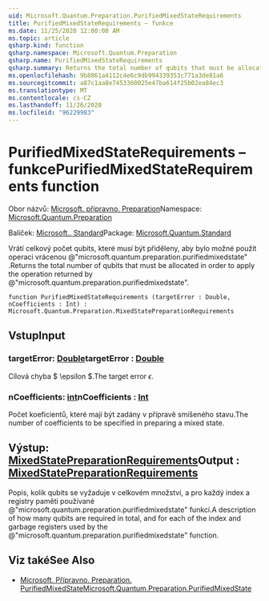 ```yaml
---
uid: Microsoft.Quantum.Preparation.PurifiedMixedStateRequirements
title: PurifiedMixedStateRequirements – funkce
ms.date: 11/25/2020 12:00:00 AM
ms.topic: article
qsharp.kind: function
qsharp.namespace: Microsoft.Quantum.Preparation
qsharp.name: PurifiedMixedStateRequirements
qsharp.summary: Returns the total number of qubits that must be allocated in order to apply the operation returned by @"microsoft.quantum.preparation.purifiedmixedstate".
ms.openlocfilehash: 9b8861a4112c4e6c9db994339353c771a3de81a6
ms.sourcegitcommit: a87c1aa8e7453360025e47ba614f25b02ea84ec3
ms.translationtype: MT
ms.contentlocale: cs-CZ
ms.lasthandoff: 11/26/2020
ms.locfileid: "96229983"
---
```

# <a name="purifiedmixedstaterequirements-function"></a><span data-ttu-id="c94b5-102">PurifiedMixedStateRequirements – funkce</span><span class="sxs-lookup"><span data-stu-id="c94b5-102">PurifiedMixedStateRequirements function</span></span>

<span data-ttu-id="c94b5-103">Obor názvů: [Microsoft. přípravno. Preparation](xref:Microsoft.Quantum.Preparation)</span><span class="sxs-lookup"><span data-stu-id="c94b5-103">Namespace: [Microsoft.Quantum.Preparation](xref:Microsoft.Quantum.Preparation)</span></span>

<span data-ttu-id="c94b5-104">Balíček: [Microsoft.. Standard](https://nuget.org/packages/Microsoft.Quantum.Standard)</span><span class="sxs-lookup"><span data-stu-id="c94b5-104">Package: [Microsoft.Quantum.Standard](https://nuget.org/packages/Microsoft.Quantum.Standard)</span></span>


<span data-ttu-id="c94b5-105">Vrátí celkový počet qubits, které musí být přiděleny, aby bylo možné použít operaci vrácenou @"microsoft.quantum.preparation.purifiedmixedstate" .</span><span class="sxs-lookup"><span data-stu-id="c94b5-105">Returns the total number of qubits that must be allocated in order to apply the operation returned by @"microsoft.quantum.preparation.purifiedmixedstate".</span></span>

```qsharp
function PurifiedMixedStateRequirements (targetError : Double, nCoefficients : Int) : Microsoft.Quantum.Preparation.MixedStatePreparationRequirements
```


## <a name="input"></a><span data-ttu-id="c94b5-106">Vstup</span><span class="sxs-lookup"><span data-stu-id="c94b5-106">Input</span></span>

### <a name="targeterror--double"></a><span data-ttu-id="c94b5-107">targetError: [Double](xref:microsoft.quantum.lang-ref.double)</span><span class="sxs-lookup"><span data-stu-id="c94b5-107">targetError : [Double](xref:microsoft.quantum.lang-ref.double)</span></span>

<span data-ttu-id="c94b5-108">Cílová chyba $ \epsilon $.</span><span class="sxs-lookup"><span data-stu-id="c94b5-108">The target error $\epsilon$.</span></span>


### <a name="ncoefficients--int"></a><span data-ttu-id="c94b5-109">nCoefficients: [int](xref:microsoft.quantum.lang-ref.int)</span><span class="sxs-lookup"><span data-stu-id="c94b5-109">nCoefficients : [Int](xref:microsoft.quantum.lang-ref.int)</span></span>

<span data-ttu-id="c94b5-110">Počet koeficientů, které mají být zadány v přípravě smíšeného stavu.</span><span class="sxs-lookup"><span data-stu-id="c94b5-110">The number of coefficients to be specified in preparing a mixed state.</span></span>



## <a name="output--mixedstatepreparationrequirements"></a><span data-ttu-id="c94b5-111">Výstup: [MixedStatePreparationRequirements](xref:Microsoft.Quantum.Preparation.MixedStatePreparationRequirements)</span><span class="sxs-lookup"><span data-stu-id="c94b5-111">Output : [MixedStatePreparationRequirements](xref:Microsoft.Quantum.Preparation.MixedStatePreparationRequirements)</span></span>

<span data-ttu-id="c94b5-112">Popis, kolik qubits se vyžaduje v celkovém množství, a pro každý index a registry paměti používané @"microsoft.quantum.preparation.purifiedmixedstate" funkcí.</span><span class="sxs-lookup"><span data-stu-id="c94b5-112">A description of how many qubits are required in total, and for each of the index and garbage registers used by the @"microsoft.quantum.preparation.purifiedmixedstate" function.</span></span>

## <a name="see-also"></a><span data-ttu-id="c94b5-113">Viz také</span><span class="sxs-lookup"><span data-stu-id="c94b5-113">See Also</span></span>

- [<span data-ttu-id="c94b5-114">Microsoft. Přípravno. Preparation. PurifiedMixedState</span><span class="sxs-lookup"><span data-stu-id="c94b5-114">Microsoft.Quantum.Preparation.PurifiedMixedState</span></span>](xref:Microsoft.Quantum.Preparation.PurifiedMixedState)